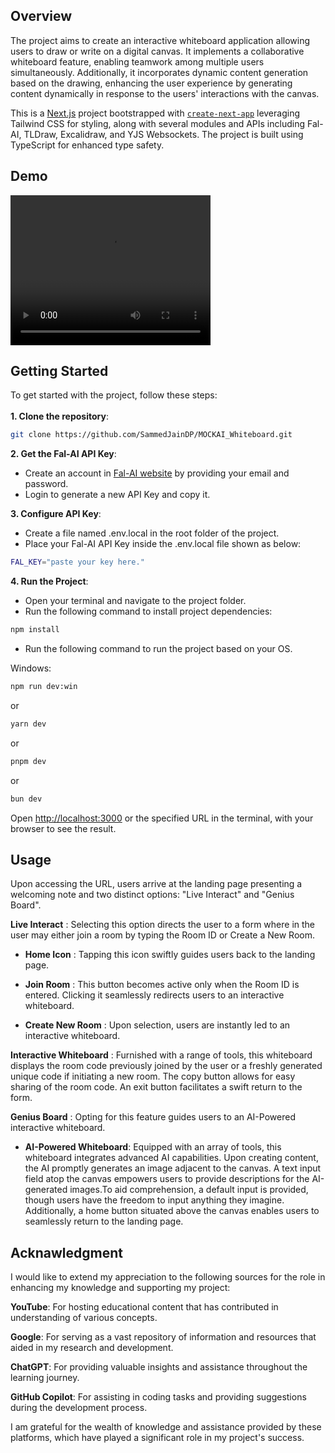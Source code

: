 ## Overview
The project aims to create an interactive whiteboard application allowing users to draw or write on a digital canvas. It implements a collaborative whiteboard feature, enabling teamwork among multiple users simultaneously. Additionally, it incorporates dynamic content generation based on the drawing, enhancing the user experience by generating content dynamically in response to the users' interactions with the canvas.

This is a [Next.js](https://nextjs.org/) project bootstrapped with [`create-next-app`](https://github.com/vercel/next.js/tree/canary/packages/create-next-app) leveraging Tailwind CSS for styling, along with several modules and APIs including Fal-AI, TLDraw, Excalidraw, and YJS Websockets. The project is built using TypeScript for enhanced type safety.


## Demo
<video src="./videos/Demo.mp4" width="320" height="240" controls></video>


## Getting Started
To get started with the project, follow these steps:<br><br>
**1. Clone the repository**:


```bash
git clone https://github.com/SammedJainDP/MOCKAI_Whiteboard.git

```
**2. Get the Fal-AI API Key**:

- Create an account in [Fal-AI website](https://fal.ai/) by providing your email and password.
- Login to generate a new API Key and copy it. 

**3. Configure API Key**:
- Create a file named .env.local in the root folder of the project.
- Place your Fal-AI API Key inside the .env.local file shown as below:


```bash
FAL_KEY="paste your key here."
```
**4. Run the Project**:
- Open your terminal and navigate to the project folder.
- Run the following command to install project dependencies:

```bash
npm install
```
- Run the following command to run the project based on your OS.


Windows:
```bash
npm run dev:win
```
or
```bash
yarn dev
```
or
```bash
pnpm dev
```
or
```bash
bun dev
```


Open [http://localhost:3000](http://localhost:3000) or the specified URL in the terminal, with your browser to see the result.


## Usage
Upon accessing the URL, users arrive at the landing page presenting a welcoming note and two distinct options: "Live Interact" and "Genius Board".

**Live Interact** :
 Selecting this option directs the user to a form where in the user may either join a room by typing the Room ID or Create a New Room.


- **Home Icon** : Tapping this icon swiftly guides users back to the landing page.

- **Join Room** : This button becomes active only when the Room ID is entered. Clicking it seamlessly redirects users to an interactive whiteboard.

- **Create New Room** : Upon selection, users are instantly led to an interactive whiteboard.

**Interactive Whiteboard** : Furnished with a range of tools, this whiteboard displays the room code previously joined by the user or a freshly generated unique code if initiating a new room. The copy button allows for easy sharing of the room code. An exit button facilitates a swift return to the form.



 **Genius Board** : Opting for this feature guides users to an AI-Powered interactive whiteboard.

- **AI-Powered Whiteboard**: Equipped with an array of tools, this whiteboard integrates advanced AI capabilities. Upon creating content, the AI promptly generates an image adjacent to the canvas. A text input field atop the canvas empowers users to provide descriptions for the AI-generated images.To aid comprehension, a default input is provided, though users have the freedom to input anything they imagine. Additionally, a home button situated above the canvas enables users to seamlessly return to the landing page.

## Acknawledgment
I would like to extend my appreciation to the following sources for the role in enhancing my knowledge and supporting my project:

**YouTube**: For hosting educational content that has contributed in understanding of various concepts.

**Google**: For serving as a vast repository of information and resources that aided in my research and development.

**ChatGPT**: For providing valuable insights and assistance throughout the learning journey.

**GitHub Copilot**: For assisting in coding tasks and providing suggestions during the development process.

I am grateful for the wealth of knowledge and assistance provided by these platforms, which have played a significant role in my project's success.


